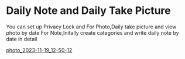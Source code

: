 
# Daily Note and Daily Take Picture
You can set up Privacy Lock and
For Photo,Daily take picture and view photo by date
For Note,Initally create categories and write daily note by date in detail



[photo_2023-11-19_12-50-12](https://github.com/nyeinchann2001/app-releases-ncmo/assets/126433520/9a0fa1ed-3d94-4356-9398-3d4262f37d34)
